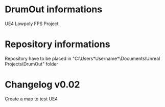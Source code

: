 # DrumOut informations
UE4 Lowpoly FPS Project

# Repository informations
Repository have to be placed in "C:\Users\*Username*\Documents\Unreal Projects\DrumOut" folder

# Changelog v0.02
Create a map to test UE4
